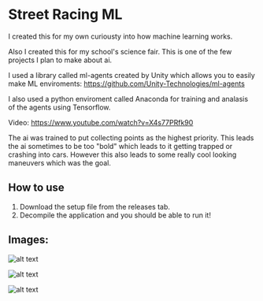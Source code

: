 # Street Racing ML
I created this for my own curiousty into how machine learning works.

Also I created this for my school's science fair. This is one of the few projects I plan to make about ai.

I used a library called ml-agents created by Unity which allows you to easily make ML enviroments: https://github.com/Unity-Technologies/ml-agents

I also used a python enviroment called Anaconda for training and analasis of the agents using Tensorflow.

Video: https://www.youtube.com/watch?v=X4s77PRfk90

The ai was trained to put collecting points as the highest priority. This leads the ai sometimes to be too "bold" which leads to it getting trapped or crashing into cars. However this also leads to some really cool looking maneuvers which was the goal.

##  How to use
1. Download the setup file from the releases tab.
3. Decompile the application and you should be able to run it!

## Images:
![alt text](https://github.com/sw1pe/Street-Racing-ML/blob/master/Images/Capture.JPG)

![alt text](https://github.com/sw1pe/Street-Racing-ML/blob/master/Images/Capture1.JPG)

![alt text](https://github.com/sw1pe/Street-Racing-ML/blob/master/Images/Capture2.JPG)
